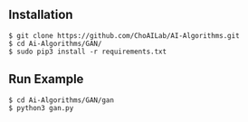## Installation
    $ git clone https://github.com/ChoAILab/AI-Algorithms.git
    $ cd Ai-Algorithms/GAN/
    $ sudo pip3 install -r requirements.txt


## Run Example
```
$ cd Ai-Algorithms/GAN/gan
$ python3 gan.py
```
